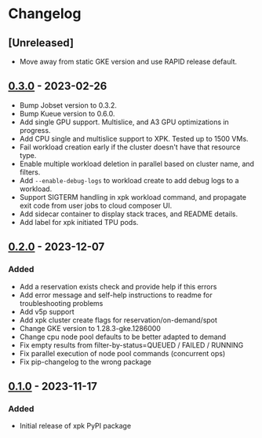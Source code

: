 <!--
 Copyright 2023 Google LLC

 Licensed under the Apache License, Version 2.0 (the "License");
 you may not use this file except in compliance with the License.
 You may obtain a copy of the License at

      https://www.apache.org/licenses/LICENSE-2.0

 Unless required by applicable law or agreed to in writing, software
 distributed under the License is distributed on an "AS IS" BASIS,
 WITHOUT WARRANTIES OR CONDITIONS OF ANY KIND, either express or implied.
 See the License for the specific language governing permissions and
 limitations under the License.
 -->
# Changelog

<!--

Changelog follow the https://keepachangelog.com/ standard (at least the headers)

This allow to:

* auto-parsing release notes during the automated releases from github-action:
  https://github.com/marketplace/actions/pypi-github-auto-release
* Have clickable headers in the rendered markdown

To release a new version (e.g. from `1.0.0` -> `2.0.0`):

* Create a new `# [2.0.0] - YYYY-MM-DD` header and detail the changes to be released.
* At the end of the file:
  * Define the new link url:
  `[2.0.0]: https://github.com/google/xpk/compare/v1.0.0...v2.0.0`

-->

## [Unreleased]
- Move away from static GKE version and use RAPID release default.

## [0.3.0] - 2023-02-26

- Bump Jobset version to 0.3.2.
- Bump Kueue version to 0.6.0.
- Add single GPU support. Multislice, and A3 GPU optimizations in progress.
- Add CPU single and multislice support to XPK. Tested up to 1500 VMs.
- Fail workload creation early if the cluster doesn't have that resource type.
- Enable multiple workload deletion in parallel based on cluster name, and filters.
- Add `--enable-debug-logs` to workload create to add debug logs to a workload.
- Support SIGTERM handling in xpk workload command, and propagate exit code from
  user jobs to cloud composer UI.
- Add sidecar container to display stack traces, and README details.
- Add label for xpk initiated TPU pods.

## [0.2.0] - 2023-12-07

### Added
- Add a reservation exists check and provide help if this errors
- Add error message and self-help instructions to readme for troubleshooting problems
- Add v5p support
- Add xpk cluster create flags for reservation/on-demand/spot
- Change GKE version to 1.28.3-gke.1286000
- Change cpu node pool defaults to be better adapted to demand
- Fix empty results from filter-by-status=QUEUED / FAILED / RUNNING
- Fix parallel execution of node pool commands (concurrent ops)
- Fix pip-changelog to the wrong package

## [0.1.0] - 2023-11-17

### Added
- Initial release of xpk PyPI package

[0.1.0]: https://github.com/google/xpk/releases/tag/v0.1.0
[0.2.0]: https://github.com/google/xpk/compare/v0.1.0...v0.2.0
[0.3.0]: https://github.com/google/xpk/compare/v0.2.0...v0.3.0

